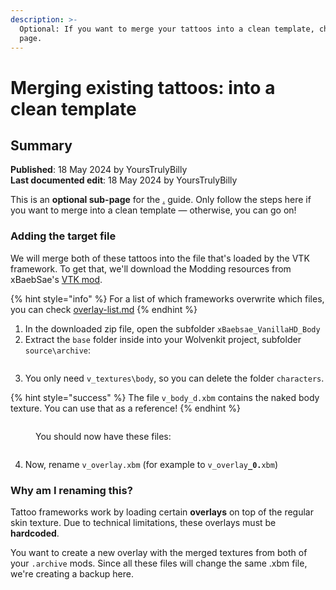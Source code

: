 ```yaml
---
description: >-
  Optional: If you want to merge your tattoos into a clean template, check this
  page.
---
```


# Merging existing tattoos: into a clean template

## Summary

**Published**: 18 May 2024 by YoursTrulyBilly\
**Last documented edit**: 18 May 2024 by YoursTrulyBilly

This is an **optional sub-page** for the [.](./ "mention") guide. Only follow the steps here if you want to merge into a clean template — otherwise, you can go on!

### Adding the target file

We will merge both of these tattoos into the file that's loaded by the VTK framework. To get that, we'll download the Modding resources from xBaebSae's [VTK mod](https://www.nexusmods.com/cyberpunk2077/mods/7054?tab=files).

{% hint style="info" %}
For a list of which frameworks overwrite which files, you can check [overlay-list.md](../converting-between-tattoo-frameworks/overlay-list.md "mention")
{% endhint %}

1. In the downloaded zip file, open the subfolder `xBaebsae_VanillaHD_Body`
2. Extract the `base` folder inside into your Wolvenkit project, subfolder `source\archive`:

<figure><img src="../../../../../.gitbook/assets/Screenshot 2024-05-18 151455.png" alt=""><figcaption></figcaption></figure>

3. You only need `v_textures\body`, so you can delete the folder `characters`.&#x20;

{% hint style="success" %}
The file `v_body_d.xbm` contains the naked body texture. You can use that as a reference!
{% endhint %}

<div>

<figure><img src="../../../../../.gitbook/assets/Screenshot 2024-05-18 151548.png" alt=""><figcaption><p>You should now have these files:</p></figcaption></figure>

 

<figure><img src="../../../../../.gitbook/assets/Screenshot 2024-05-18 151354.png" alt=""><figcaption></figcaption></figure>

</div>

4. Now, rename `v_overlay.xbm` (for example to `v_overlay`**`_0.`**`xbm`)

### Why am I renaming this?

Tattoo frameworks work by loading certain **overlays** on top of the regular skin texture. Due to technical limitations, these overlays must be **hardcoded**.

You want to create a new overlay with the merged textures from both of your `.archive` mods. Since all these files will change the same .xbm file, we're creating a backup here.&#x20;

<img src="../../../../../.gitbook/assets/Screenshot 2024-05-18 151943.png" alt="" data-size="original">

